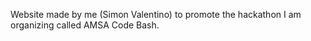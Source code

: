 Website made by me (Simon Valentino) to promote the hackathon I am organizing called AMSA Code Bash.
